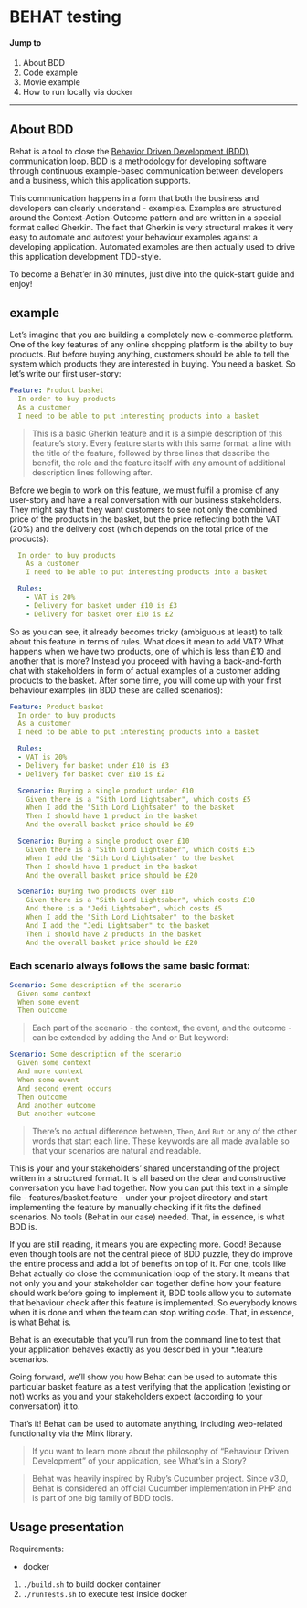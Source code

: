 # BEHAT testing
#### Jump to
1. About BDD
2. Code example
3. Movie example
4. How to run locally via docker
***

## About BDD
Behat is a tool to close
the [Behavior Driven Development (BDD)](http://en.wikipedia.org/wiki/Behavior_Driven_Development) communication loop.
BDD is a methodology for developing software through continuous example-based communication between developers and a
business, which this application supports.

This communication happens in a form that both the business and developers can clearly understand - examples. Examples
are structured around the Context-Action-Outcome pattern and are written in a special format called Gherkin. The fact
that Gherkin is very structural makes it very easy to automate and autotest your behaviour examples against a developing
application. Automated examples are then actually used to drive this application development TDD-style.

To become a Behat’er in 30 minutes, just dive into the quick-start guide and enjoy!

## example

Let’s imagine that you are building a completely new e-commerce platform. One of the key features of any online shopping
platform is the ability to buy products. But before buying anything, customers should be able to tell the system which
products they are interested in buying. You need a basket. So let’s write our first user-story:

```yaml
Feature: Product basket
  In order to buy products
  As a customer
  I need to be able to put interesting products into a basket
```

> This is a basic Gherkin feature and it is a simple description of this feature’s story. Every feature starts with this same format: a line with the title of the feature, followed by three lines that describe the benefit, the role and the feature itself with any amount of additional description lines following after.

Before we begin to work on this feature, we must fulfil a promise of any user-story and have a real conversation with
our business stakeholders. They might say that they want customers to see not only the combined price of the products in
the basket, but the price reflecting both the VAT (20%) and the delivery cost (which depends on the total price of the
products):

```yaml
  In order to buy products
    As a customer
    I need to be able to put interesting products into a basket

  Rules:
    - VAT is 20%
    - Delivery for basket under £10 is £3
    - Delivery for basket over £10 is £2
```

So as you can see, it already becomes tricky (ambiguous at least) to talk about this feature in terms of rules. What
does it mean to add VAT? What happens when we have two products, one of which is less than £10 and another that is more?
Instead you proceed with having a back-and-forth chat with stakeholders in form of actual examples of a customer adding
products to the basket. After some time, you will come up with your first behaviour examples (in BDD these are called
scenarios):

```yaml
Feature: Product basket
  In order to buy products
  As a customer
  I need to be able to put interesting products into a basket

  Rules:
  - VAT is 20%
  - Delivery for basket under £10 is £3
  - Delivery for basket over £10 is £2

  Scenario: Buying a single product under £10
    Given there is a "Sith Lord Lightsaber", which costs £5
    When I add the "Sith Lord Lightsaber" to the basket
    Then I should have 1 product in the basket
    And the overall basket price should be £9

  Scenario: Buying a single product over £10
    Given there is a "Sith Lord Lightsaber", which costs £15
    When I add the "Sith Lord Lightsaber" to the basket
    Then I should have 1 product in the basket
    And the overall basket price should be £20

  Scenario: Buying two products over £10
    Given there is a "Sith Lord Lightsaber", which costs £10
    And there is a "Jedi Lightsaber", which costs £5
    When I add the "Sith Lord Lightsaber" to the basket
    And I add the "Jedi Lightsaber" to the basket
    Then I should have 2 products in the basket
    And the overall basket price should be £20
```

### Each scenario always follows the same basic format:

```yaml
Scenario: Some description of the scenario
  Given some context
  When some event
  Then outcome
```
> Each part of the scenario - the context, the event, and the outcome - can be extended by adding the And or But keyword:

```yaml
Scenario: Some description of the scenario
  Given some context
  And more context
  When some event
  And second event occurs
  Then outcome
  And another outcome
  But another outcome
```

> There’s no actual difference between, `Then`, `And` `But` or any of the other words that start each line. These keywords are all made available so that your scenarios are natural and readable.

This is your and your stakeholders’ shared understanding of the project written in a structured format. It is all based on the clear and constructive conversation you have had together. Now you can put this text in a simple file - features/basket.feature - under your project directory and start implementing the feature by manually checking if it fits the defined scenarios. No tools (Behat in our case) needed. That, in essence, is what BDD is.

If you are still reading, it means you are expecting more. Good! Because even though tools are not the central piece of BDD puzzle, they do improve the entire process and add a lot of benefits on top of it. For one, tools like Behat actually do close the communication loop of the story. It means that not only you and your stakeholder can together define how your feature should work before going to implement it, BDD tools allow you to automate that behaviour check after this feature is implemented. So everybody knows when it is done and when the team can stop writing code. That, in essence, is what Behat is.

Behat is an executable that you’ll run from the command line to test that your application behaves exactly as you described in your *.feature scenarios.

Going forward, we’ll show you how Behat can be used to automate this particular basket feature as a test verifying that the application (existing or not) works as you and your stakeholders expect (according to your conversation) it to.

That’s it! Behat can be used to automate anything, including web-related functionality via the Mink library.

> If you want to learn more about the philosophy of “Behaviour Driven Development” of your application, see What’s in a Story?

> Behat was heavily inspired by Ruby’s Cucumber project. Since v3.0, Behat is considered an official Cucumber implementation in PHP and is part of one big family of BDD tools.
>

## Usage presentation
Requirements:
- docker

1. `./build.sh` to build docker container
2. `./runTests.sh` to execute test inside docker


